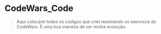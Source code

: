 # CodeWars_Code

> Aqui colocarei todos os códigos que criei resolvendo os exercicos do CodeWars. É uma boa maneira de ver minha evolução.

